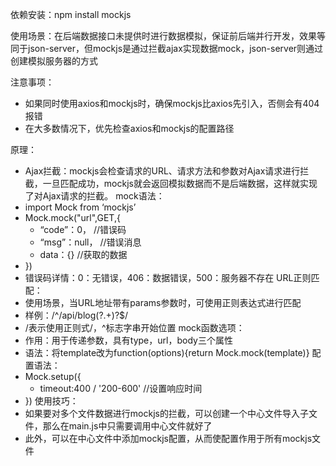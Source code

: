 依赖安装：npm install mockjs

使用场景：在后端数据接口未提供时进行数据模拟，保证前后端并行开发，效果等同于json-server，但mockjs是通过拦截ajax实现数据mock，json-server则通过创建模拟服务器的方式

注意事项：
- 如果同时使用axios和mockjs时，确保mockjs比axios先引入，否侧会有404报错
- 在大多数情况下，优先检查axios和mockjs的配置路径

原理：
- Ajax拦截：mockjs会检查请求的URL、请求方法和参数对Ajax请求进行拦截，一旦匹配成功，mockjs就会返回模拟数据而不是后端数据，这样就实现了对Ajax请求的拦截。
mock语法：
- import Mock from ‘mockjs’
- Mock.mock("url",GET,{
	- “code”：0，   //错误码
	- “msg”：null， //错误消息
	- data：{}          //获取的数据
- })
- 错误码详情：0：无错误，406：数据错误，500：服务器不存在
URL正则匹配：
- 使用场景，当URL地址带有params参数时，可使用正则表达式进行匹配
- 样例：/^\/api\/blog(\?.+)?$/
- /表示使用正则式/，^标志字串开始位置
mock函数选项：
- 作用：用于传递参数，具有type，url，body三个属性
- 语法：将template改为function(options){return Mock.mock(template)}
配置语法：
- Mock.setup({
	- timeout:400 / '200-600'  //设置响应时间
- })
使用技巧：
- 如果要对多个文件数据进行mockjs的拦截，可以创建一个中心文件导入子文件，那么在main.js中只需要调用中心文件就好了
- 此外，可以在中心文件中添加mockjs配置，从而使配置作用于所有mockjs文件